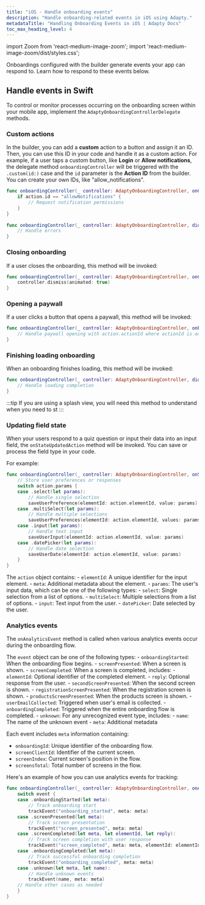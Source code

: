 ```yaml
---
title: "iOS - Handle onboarding events"
description: "Handle onboarding-related events in iOS using Adapty."
metadataTitle: "Handling Onboarding Events in iOS | Adapty Docs"
toc_max_heading_level: 4
---
```


import Zoom from 'react-medium-image-zoom';
import 'react-medium-image-zoom/dist/styles.css';

Onboardings configured with the builder generate events your app can respond to. Learn how to respond to these events below.

## Handle events in Swift

To control or monitor processes occurring on the onboarding screen within your mobile app, implement the `AdaptyOnboardingControllerDelegate` methods.

### Custom actions

In the builder, you can add a **custom** action to a button and assign it an ID. Then, you can use this ID in your code and handle it as a custom action. For example, if a user taps a custom button, like **Login** or **Allow notifications**, the delegate method `onboardingController` will be triggered with the `.custom(id:)` case and the `id` parameter is the **Action ID** from the builder. You can create your own IDs, like "allow_notifications".

```swift showLineNumbers    
func onboardingController(_ controller: AdaptyOnboardingController, onCustomAction action: AdaptyOnboardingsCustomAction) {
    if action.id == "allowNotifications" {
        // Request notification permissions
    }
}
    
func onboardingController(_ controller: AdaptyOnboardingController, didFailWithError error: AdaptyUIError) {
    // Handle errors
}
```

### Closing onboarding

If a user closes the onboarding, this method will be invoked:

```swift showLineNumbers
func onboardingController(_ controller: AdaptyOnboardingController, onCloseAction action: AdaptyOnboardingsCloseAction) {
    controller.dismiss(animated: true)
}
```

### Opening a paywall

If a user clicks a button that opens a paywall, this method will be invoked:

```swift showLineNumbers
func onboardingController(_ controller: AdaptyOnboardingController, onPaywallAction action: AdaptyOnboardingsOpenPaywallAction) {
    // Handle paywall opening with action.actionId where actionId is actually a placement ID for your paywall
}
```

### Finishing loading onboarding

When an onboarding finishes loading, this method will be invoked:

```swift showLineNumbers
func onboardingController(_ controller: AdaptyOnboardingController, didFinishLoading action: OnboardingsDidFinishLoadingAction) {
    // Handle loading completion
}
```
:::tip
If you are using a splash view, you will need this method to understand when you need to st
:::

### Updating field state

When your users respond to a quiz question or input their data into an input field, the `onStateUpdatedAction` method will be invoked. You can save or process the field type in your code.

For example:

```swift showLineNumbers
func onboardingController(_ controller: AdaptyOnboardingController, onStateUpdatedAction action: AdaptyOnboardingsStateUpdatedAction) {
    // Store user preferences or responses
    switch action.params {
    case .select(let params):
        // Handle single selection
        saveUserPreference(elementId: action.elementId, value: params)
    case .multiSelect(let params):
        // Handle multiple selections
        saveUserPreferences(elementId: action.elementId, values: params)
    case .input(let params):
        // Handle text input
        saveUserInput(elementId: action.elementId, value: params)
    case .datePicker(let params):
        // Handle date selection
        saveUserDate(elementId: action.elementId, value: params)
    }
}
```

The `action` object contains:
    - `elementId`: A unique identifier for the input element.
    - `meta`: Additional metadata about the element.
    - `params`: The user's input data, which can be one of the following types:
        - `select`: Single selection from a list of options.
        - `multiSelect`: Multiple selections from a list of options.
        - `input`: Text input from the user.
        - `datePicker`: Date selected by the user.

### Analytics events 

The `onAnalyticsEvent` method is called when various analytics events occur during the onboarding flow. 

The `event` object can be one of the following types:
    - `onboardingStarted`: When the onboarding flow begins.
    - `screenPresented`: When a screen is shown.
    - `screenCompleted`: When a screen is completed, includes:
        - `elementId`: Optional identifier of the completed element.
        - `reply`: Optional response from the user.
    - `secondScreenPresented`: When the second screen is shown.
    - `registrationScreenPresented`: When the registration screen is shown.
    - `productsScreenPresented`: When the products screen is shown.
    - `userEmailCollected`: Triggered when user's email is collected.
    - `onboardingCompleted`: Triggered when the entire onboarding flow is completed.
    - `unknown`: For any unrecognized event type, includes:
        - `name`: The name of the unknown event
        - `meta`: Additional metadata

Each event includes `meta` information containing:
- `onboardingId`: Unique identifier of the onboarding flow.
- `screenClientId`: Identifier of the current screen.
- `screenIndex`: Current screen's position in the flow.
- `screensTotal`: Total number of screens in the flow.



Here's an example of how you can use analytics events for tracking:

```swift
func onboardingController(_ controller: AdaptyOnboardingController, onAnalyticsEvent event: AdaptyOnboardingsAnalyticsEvent) {
    switch event {
    case .onboardingStarted(let meta):
        // Track onboarding start
        trackEvent("onboarding_started", meta: meta)
    case .screenPresented(let meta):
        // Track screen presentation
        trackEvent("screen_presented", meta: meta)
    case .screenCompleted(let meta, let elementId, let reply):
        // Track screen completion with user response
        trackEvent("screen_completed", meta: meta, elementId: elementId, reply: reply)
    case .onboardingCompleted(let meta):
        // Track successful onboarding completion
        trackEvent("onboarding_completed", meta: meta)
    case .unknown(let meta, let name):
        // Handle unknown events
        trackEvent(name, meta: meta)
    // Handle other cases as needed
    }
}
```